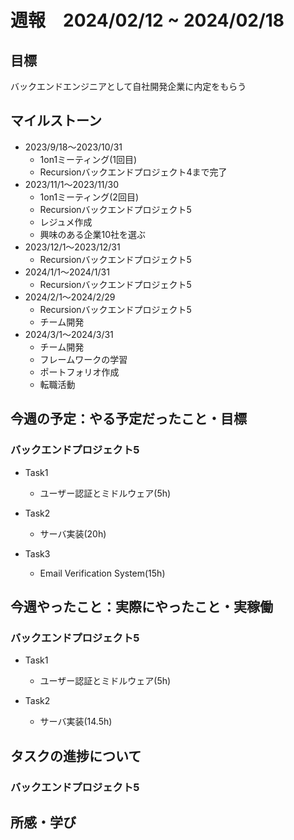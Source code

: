 # 週報　2024/02/12 ~ 2024/02/18

## 目標
バックエンドエンジニアとして自社開発企業に内定をもらう

## マイルストーン
- 2023/9/18〜2023/10/31
    - 1on1ミーティング(1回目)
    - Recursionバックエンドプロジェクト4まで完了
- 2023/11/1〜2023/11/30
    - 1on1ミーティング(2回目)
    - Recursionバックエンドプロジェクト5
    - レジュメ作成
    - 興味のある企業10社を選ぶ
- 2023/12/1〜2023/12/31
    - Recursionバックエンドプロジェクト5
- 2024/1/1〜2024/1/31
    - Recursionバックエンドプロジェクト5
- 2024/2/1〜2024/2/29
    - Recursionバックエンドプロジェクト5
    - チーム開発
- 2024/3/1〜2024/3/31
    - チーム開発
    - フレームワークの学習
    - ポートフォリオ作成
    - 転職活動

## 今週の予定：やる予定だったこと・目標
### バックエンドプロジェクト5
- Task1
    -  ユーザー認証とミドルウェア(5h)

- Task2
    -  サーバ実装(20h)

- Task3
    -  Email Verification System(15h)

## 今週やったこと：実際にやったこと・実稼働
### バックエンドプロジェクト5
- Task1
    -  ユーザー認証とミドルウェア(5h)

- Task2
    -  サーバ実装(14.5h)

## タスクの進捗について
### バックエンドプロジェクト5


## 所感・学び

